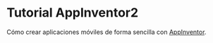 # Tutorial AppInventor2

Cómo crear aplicaciones móviles de forma sencilla con [AppInventor](https://appinventor.mit.edu/).
